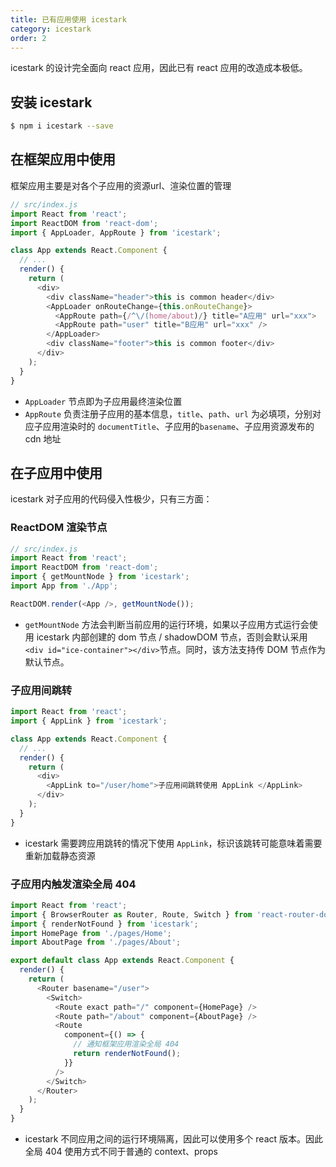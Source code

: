 ```yaml
---
title: 已有应用使用 icestark
category: icestark
order: 2
---
```


icestark 的设计完全面向 react 应用，因此已有 react 应用的改造成本极低。

## 安装 icestark

```bash
$ npm i icestark --save
```

## 在框架应用中使用

框架应用主要是对各个子应用的资源url、渲染位置的管理

```js
// src/index.js
import React from 'react';
import ReactDOM from 'react-dom';
import { AppLoader, AppRoute } from 'icestark';

class App extends React.Component {
  // ...
  render() {
    return (
      <div>
        <div className="header">this is common header</div>
        <AppLoader onRouteChange={this.onRouteChange}>
          <AppRoute path={/^\/(home/about)/} title="A应用" url="xxx">
          <AppRoute path="user" title="B应用" url="xxx" />
        </AppLoader>
        <div className="footer">this is common footer</div>
      </div>
    );
  }
}
```

- `AppLoader` 节点即为子应用最终渲染位置
- `AppRoute` 负责注册子应用的基本信息，`title`、`path`、`url` 为必填项，分别对应子应用渲染时的 `documentTitle`、子应用的`basename`、子应用资源发布的 cdn 地址

## 在子应用中使用

icestark 对子应用的代码侵入性极少，只有三方面：

### ReactDOM 渲染节点

```js
// src/index.js
import React from 'react';
import ReactDOM from 'react-dom';
import { getMountNode } from 'icestark';
import App from './App';

ReactDOM.render(<App />, getMountNode());
```

- `getMountNode` 方法会判断当前应用的运行环境，如果以子应用方式运行会使用 icestark 内部创建的 dom 节点 / shadowDOM 节点，否则会默认采用`<div id="ice-container"></div>`节点。同时，该方法支持传 DOM 节点作为默认节点。

### 子应用间跳转

```js
import React from 'react';
import { AppLink } from 'icestark';

class App extends React.Component {
  // ...
  render() {
    return (
      <div>
        <AppLink to="/user/home">子应用间跳转使用 AppLink </AppLink>
      </div>
    );
  }
}
```

- icestark 需要跨应用跳转的情况下使用 `AppLink`，标识该跳转可能意味着需要重新加载静态资源

### 子应用内触发渲染全局 404

```js
import React from 'react';
import { BrowserRouter as Router, Route, Switch } from 'react-router-dom';
import { renderNotFound } from 'icestark';
import HomePage from './pages/Home';
import AboutPage from './pages/About';

export default class App extends React.Component {
  render() {
    return (
      <Router basename="/user">
        <Switch>
          <Route exact path="/" component={HomePage} />
          <Route path="/about" component={AboutPage} />
          <Route
            component={() => {
              // 通知框架应用渲染全局 404
              return renderNotFound();
            }}
          />
        </Switch>
      </Router>
    );
  }
}
```

- icestark 不同应用之间的运行环境隔离，因此可以使用多个 react 版本。因此全局 404 使用方式不同于普通的 context、props